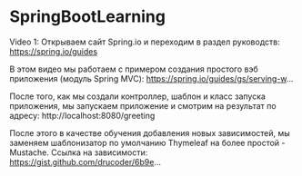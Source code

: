 # SpringBootLearning
Video 1:
Открываем сайт Spring.io и переходим в раздел руководств:
https://spring.io/guides

В этом видео мы работаем с примером создания простого вэб приложения (модуль Spring MVC):
https://spring.io/guides/gs/serving-w...

После того, как мы создали контроллер, шаблон и класс запуска приложения, мы запускаем приложение и смотрим на результат по адресу:
http://localhost:8080/greeting

После этого в качестве обучения добавления новых зависимостей, мы заменяем шаблонизатор по умолчанию Thymeleaf на более простой - Mustache. Ссылка на зависимости:
https://gist.github.com/drucoder/6b9e...
